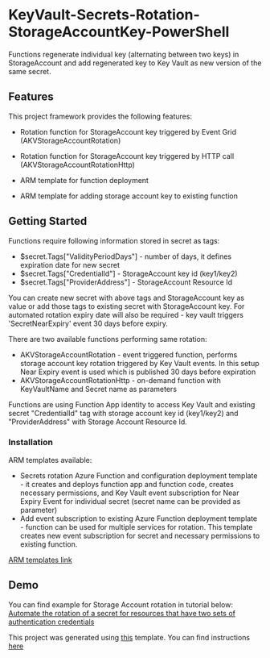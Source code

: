 # KeyVault-Secrets-Rotation-StorageAccountKey-PowerShell

Functions regenerate individual key (alternating between two keys) in StorageAccount and add regenerated key to Key Vault as new version of the same secret.

## Features

This project framework provides the following features:

* Rotation function for StorageAccount key triggered by Event Grid (AKVStorageAccountRotation)

* Rotation function for StorageAccount key triggered by HTTP call (AKVStorageAccountRotationHttp)

* ARM template for function deployment

* ARM template for adding storage account key to existing function

## Getting Started

Functions require following information stored in secret as tags:

* $secret.Tags["ValidityPeriodDays"] - number of days, it defines expiration date for new secret
* $secret.Tags["CredentialId"] - StorageAccount key id (key1/key2)
* $secret.Tags["ProviderAddress"] - StorageAccount Resource Id

You can create new secret with above tags and StorageAccount key as value or add those tags to existing secret with StorageAccount key. For automated rotation expiry date will also be required - key vault triggers 'SecretNearExpiry' event 30 days before expiry.

There are two available functions performing same rotation:

* AKVStorageAccountRotation - event triggered function, performs storage account key rotation triggered by Key Vault events. In this setup Near Expiry event is used which is published 30 days before expiration
* AKVStorageAccountRotationHttp - on-demand function with KeyVaultName and Secret name as parameters

Functions are using Function App identity to access Key Vault and existing secret "CredentialId" tag with storage account key id (key1/key2) and "ProviderAddress" with Storage Account Resource Id.

### Installation

ARM templates available:

* Secrets rotation Azure Function and configuration deployment template - it creates and deploys function app and function code, creates necessary permissions, and Key Vault event subscription for Near Expiry Event for individual secret (secret name can be provided as parameter)
* Add event subscription to existing Azure Function deployment template - function can be used for multiple services for rotation. This template creates new event subscription for secret and necessary permissions to existing function.

[ARM templates link](./ARM-Templates/Readme.md)

## Demo

You can find example for Storage Account rotation in tutorial below:
[Automate the rotation of a secret for resources that have two sets of authentication credentials](https://docs.microsoft.com/azure/key-vault/secrets/tutorial-rotation-dual)


This project was generated using [this](https://github.com/Azure/KeyVault-Secrets-Rotation-Template-PowerShell) template. You can find instructions [here]()